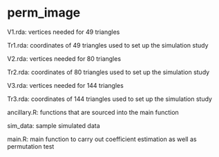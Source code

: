 # perm_image

V1.rda: vertices needed for 49 triangles

Tr1.rda: coordinates of 49 triangles used to set up the simulation study

V2.rda: vertices needed for 80 triangles

Tr2.rda: coordinates of 80 triangles used to set up the simulation study

V3.rda: vertices needed for 144 triangles

Tr3.rda: coordinates of 144 triangles used to set up the simulation study

ancillary.R: functions that are sourced into the main function

sim_data: sample simulated data

main.R: main function to carry out coefficient estimation as well as permutation test
